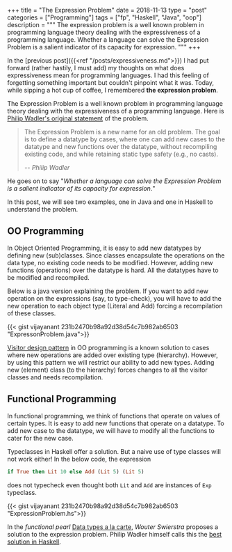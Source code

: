 +++
title       = "The Expression Problem"
date        = 2018-11-13
type        = "post"
categories  = ["Programming"]
tags        = ["fp", "Haskell", "Java", "oop"]
description = """ The expression problem is a well known problem in programming
language theory dealing with the expressiveness of a programming language.
Whether a language can solve the Expression Problem is a salient indicator of
its capacity for expression. """ 
+++

In the [previous post]({{<ref "/posts/expressiveness.md">}}) I had put forward
(rather hastily, I must add) my thoughts on what does expressiveness mean for
programming languages. I had this feeling of forgetting something important but
couldn't pinpoint what it was. Today, while sipping a hot cup of coffee, I
remembered __the expression problem__. 

The Expression Problem is a well known problem in programming language theory
dealing with the expressiveness of a programming language. Here is [Philip
Wadler's original statement](http://homepages.inf.ed.ac.uk/wadler/papers/expression/expression.txt) of the
problem.

>The Expression Problem is a new name for an old problem. The goal is to define
>a datatype by cases, where one can add new cases to the datatype and new
>functions over the datatype, without recompiling existing code, and while
>retaining static type safety (e.g., no casts).
>
>--  _Philip Wadler_

He goes on to say "_Whether a language can solve the Expression Problem is a salient
indicator of its capacity for expression._"

In this post, we will see two examples, one in Java and one in Haskell to
understand the problem. 

## OO Programming
In Object Oriented Programming, it is easy to add new datatypes by defining new
(sub)classes. Since classes encapsulate the operations on the data type, no existing
code needs to be modified. However, adding new functions (operations) over the
datatype is hard. All the datatypes have to be modified and recompiled.

Below is a java version explaining the problem. If you want to add new operation
on the expressions (say, to type-check), you will have to add the new operation
to each object type (Literal and Add) forcing a recompilation of these classes.

{{< gist vijayanant  231b2470b98a92d38d54c7b982ab6503 "ExpressonProblem.java">}}

[Visitor design pattern](https://en.wikipedia.org/wiki/Visitor_pattern) in OO
programming is a known solution to cases where new operations are added over
existing type (hierarchy). However, by using this pattern we will restrict our
ability to add new types. Adding new (element) class (to the hierarchy) forces
changes to all the visitor classes and needs recompilation.

<!--The extended Visitor pattern does offer a solution but at the cost of little-->
<!--type safety as this approach makes use of dynamic type casts.-->


## Functional Programming
In functional programming, we think of functions that operate on values of
certain types. It is easy to add new functions that operate on a datatype. To
add new case to the datatype, we will have to modify all the functions to cater
for the new case.

Typeclasses in Haskell offer a solution. But a naive use of type classes will
not work either! In the below code, the expression 

```Haskell
if True then Lit 10 else Add (Lit 5) (Lit 5)
```
does not typecheck even thought both `Lit` and `Add` are instances of `Exp`
typeclass.


{{< gist vijayanant  231b2470b98a92d38d54c7b982ab6503 "ExpressionProblem.hs">}}

In the _functional pearl_ [Data types a la carte](http://www.cs.ru.nl/~W.Swierstra/Publications/DataTypesALaCarte.pdf),  _Wouter
Swierstra_ proposes a solution to the expression problem. Philip Wadler himself
calls this the [best solution in Haskell](http://wadler.blogspot.com/2008/02/data-types-la-carte.html). 

